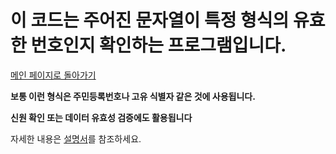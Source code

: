 # 이 코드는 주어진 문자열이 특정 형식의 유효한 번호인지 확인하는 프로그램입니다.

[메인 페이지로 돌아가기](https://github.com/jaeyong0311?tab=repositories)

**보통 이런 형식은 주민등록번호나 고유 식별자 같은 것에 사용됩니다.**

**신원 확인 또는 데이터 유효성 검증에도 활용됩니다**

자세한 내용은 [설명서](https://github.com/jaeyong0311/data-validation/commit/b56e4cc4ca882e8976db3a5ea55645260a6bda95)를 참조하세요.
